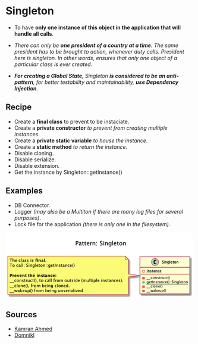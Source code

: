 # Singleton

+ To have **only one instance of this object in the application that will
handle all calls**.

+ _There can only be **one president of a country at a time**.  The same president has to be brought to action, whenever duty calls. President here is singleton. In other words, ensures that only one object of a particular class is ever created._

+ _**For creating a Global State**, Singleton **is considered to be an anti-pattern**, for better testability and maintainability, **use Dependency Injection**_.

## Recipe
+ Create a **final class** to prevent to be instaciate. 
+ Create a **private constructor** _to prevent from creating multiple instances_. 
+ Create a **private static variable** _to house the instance_.
+ Create a **static method** _to return the instance_.
+ Disable cloning.
+ Disable serialize. 
+ Disable extension.
+ Get the instance by Singleton::getInstance() 

## Examples
+ DB Connector.
+ Logger _(may also be a Multiton if there are many log files for several purposes)_.
+ Lock file for the application _(there is only one in the filesystem)_.

![](domnikl/diagram.png)

## Sources
+ [Kamran Ahmed](https://github.com/kamranahmedse/design-patterns-for-humans#-singleton)
+ [Domnikl](https://github.com/domnikl/DesignPatternsPHP/tree/master/Creational/Singleton)
